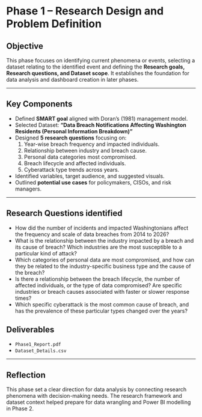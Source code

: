 # Phase 1 – Research Design and Problem Definition

##  Objective
This phase focuses on identifying current phenomena or events, selecting a dataset relating to the identified event and defining the **Research goals, Research questions, and Dataset scope**. It establishes the foundation for data analysis and dashboard creation in later phases.

---

## Key Components
- Defined **SMART goal** aligned with Doran’s (1981) management model.
- Selected Dataset: **“Data Breach Notifications Affecting Washington Residents (Personal Information Breakdown)”** 
- Designed **5 research questions** focusing on:
  1. Year-wise breach frequency and impacted individuals.
  2. Relationship between industry and breach cause.
  3. Personal data categories most compromised.
  4. Breach lifecycle and affected individuals.
  5. Cyberattack type trends across years.
- Identified variables, target audience, and suggested visuals.
- Outlined **potential use cases** for policymakers, CISOs, and risk managers.

---

## Research Questions identified
- How did the number of incidents and impacted Washingtonians affect the frequency and scale of data breaches from 2014 to 2026?
- What is the relationship between the industry impacted by a breach and its cause of breach? Which industries are the most susceptible to a particular kind of attack?
- Which categories of personal data are most compromised, and how can they be related to the industry-specific business type and the cause of the breach?
- Is there a relationship between the breach lifecycle, the number of affected individuals, or the type of data compromised? Are specific industries or breach causes associated with faster or slower response times?
- Which specific cyberattack is the most common cause of breach, and has the prevalence of these particular types changed over the years?

## Deliverables
- `Phase1_Report.pdf`
- `Dataset_Details.csv`

---

## Reflection
This phase set a clear direction for data analysis by connecting research phenomena with decision-making needs. The research framework and dataset context helped prepare for data wrangling and Power BI modelling in Phase 2.

